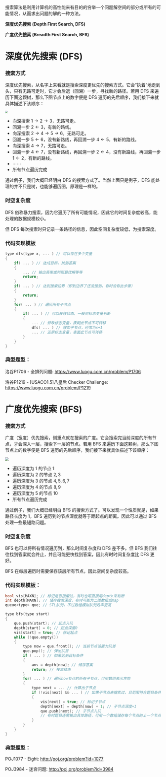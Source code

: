 搜索算法是利用计算机的高性能来有目的的穷举一个问题解空间的部分或所有的可能情况，从而求出问题的解的一种方法。

**深度优先搜索 (Depth First Search, DFS)**

**广度优先搜索 (Breadth First Search, BFS)**

<!--more-->

# 深度优先搜索 (DFS)

### 搜索方式

深度优先搜索，从名字上来看就是搜索深度更优先的搜索方式。它会“执着”地走到头，只有无路可走时，它才会后退（回溯）一步，寻找新的路径。若用 DFS 来遍历下面这颗树，那么下图节点上的数字便是 DFS 遍历的先后顺序，我们接下来就具体描述下该顺序：

<img src="https://assets.zouht.com/img/note/8-01.webp" style="zoom:50%;" />

- 向深搜索 $1\rightarrow2\rightarrow3$，无路可走。
- 回溯一步 $2\leftarrow3$，有新的路线。
- 向深搜索 $2\rightarrow4\rightarrow5\rightarrow6$，无路可走。
- 回溯一步 $5\leftarrow6$，没有新路线，再回溯一步 $4\leftarrow5$，有新的路线。
- 向深搜索 $4\rightarrow7$，无路可走。
- 回溯一步 $4\leftarrow7$，没有新路线，再回溯一步 $2\leftarrow4$，没有新路线，再回溯一步 $1\leftarrow2$，有新的路线。
- $\cdots\cdots$
- 所有节点遍历完成

通过例子，我们大概已经明白 DFS 的搜索方式了。当然上面只是例子，DFS 能处理的并不只是树，也能够遍历图，原理是一样的。

### 时空复杂度

DFS 俗称暴力搜索，因为它遍历了所有可能情况，因此它的时间复杂度较高，能处理的数据规模较小。

但 DFS 每次搜索时只记录一条路径的信息，因此空间复杂度较低，为搜索深度。

### 代码实现模板

```cpp
type dfs(type x, ... ) // 可以存在多个变量
{
    if( ... ) // 达成目标，找到答案
    {
        ... // 输出答案或判断最优解等等
        return;
    }
    if( ... ) // 达到搜索边界（即到边界了还没搜到，有时没有此步骤）
    {
        return;
    }
    for( ... ) // 遍历所有子节点
    {
        if( ... ) // 可以转移状态，一般用标志变量判断
        {
            ... // 修改标志变量，表明此节点不可转移
            dfs( ... ) // 搜索子节点，经常为x+1
            ... // 还原标志变量，表面此节点可转移
        }
    }
}
```

### 典型题型：

洛谷P1706 - 全排列问题: https://www.luogu.com.cn/problem/P1706

洛谷P1219 - [USACO1.5]八皇后 Checker Challenge: https://www.luogu.com.cn/problem/P1219

# 广度优先搜索 (BFS)

### 搜索方式

广度（宽度）优先搜索，侧重点就在搜索的广度。它会搜索完当前深度的所有节点，才会深入一层，搜索下一层的节点。若用 BFS 来遍历下面这颗树，那么下图节点上的数字便是 BFS 遍历的先后顺序，我们接下来就具体描述下该顺序：

<img src="https://assets.zouht.com/img/note/8-02.webp" style="zoom:67%;" />

- 遍历深度为 $1$ 的节点 $1$
- 遍历深度为 $2$ 的节点 $2,3$
- 遍历深度为 $3$ 的节点 $4,5,6,7$
- 遍历深度为 $4$ 的节点 $8,9$
- 遍历深度为 $5$ 的节点 $10$
- 所有节点遍历完成

通过例子，我们大概已经明白 BFS 的搜索方式了。可以发现一个性质就是，如果路径长度为 $1$，BFS 遍历到的节点深度就等于距起点的距离。因此可以通过 BFS 处理一些最短路问题。

### 时空复杂度

BFS 也可以将所有情况遍历到，那么时间复杂度和 DFS 差不多。但 BFS 我们往往找到答案就会终止，并且可能更快找到答案，因此有时时间复杂度比 DFS 更好。

BFS 在每层遍历时需要保存该层所有节点，因此空间复杂度较高。

### 代码实现模板：

```cpp
bool vis[MAXN]; // 标记是否搜索过，有时也可直接用depth来判断
int depth[MAXN]; // 储存搜索深度，有时可能为二维数组或map
queue<type> que; // STL队列，不过数组模拟队列效率更高

type bfs(type start)
{
    que.push(start); // 起点入队
    depth[start] = 0; // 起点深度0
    vis[start] = true; // 标记起点
    while (!que.empty())
    {
        type now = que.front(); // 当前节点设置为队首
        que.pop(); // 弹出队首
        if ( ... ) // 如果达到目标条件
        {
            ans = depth[now]; // 储存答案
            return; // 搜索结束
        }
        for( ... ) // 遍历now节点的所有子节点，可用数组表示方向
        {
            type next = ... // 计算出子节点
            if (!vis[next] && ... ) // 如果子节点未搜索过，且范围符合题目条件
            {
                vis[next] = true; // 标记子节点
                depth[next] = depth[now] + 1; // 子节点深度+1
                que.push(next); // 子节点入队
                // 有时题目还需输出具体路径，可用一个数组储存每个节点的上一个节点，然后在此处对数组赋值。输出时，从结尾递归反向输出即可获得具体的路径。
            }
        }
    }
}
```

### 典型题型：

POJ1077 - Eight: http://poj.org/problem?id=1077

POJ3984 - 迷宫问题: http://poj.org/problem?id=3984
